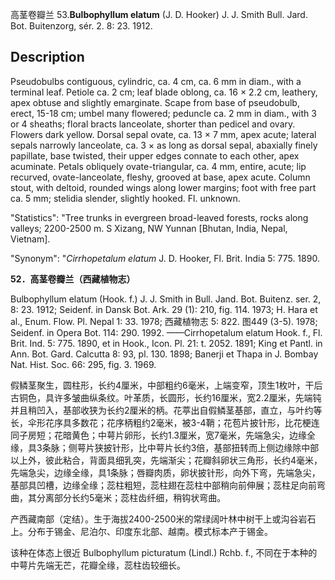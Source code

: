 高茎卷瓣兰
53.**Bulbophyllum elatum** (J. D. Hooker) J. J. Smith Bull. Jard. Bot. Buitenzorg, sér. 2. 8: 23. 1912.

## Description
Pseudobulbs contiguous, cylindric, ca. 4 cm, ca. 6 mm in diam., with a terminal leaf. Petiole ca. 2 cm; leaf blade oblong, ca. 16 × 2.2 cm, leathery, apex obtuse and slightly emarginate. Scape from base of pseudobulb, erect, 15-18 cm; umbel many flowered; peduncle ca. 2 mm in diam., with 3 or 4 sheaths; floral bracts lanceolate, shorter than pedicel and ovary. Flowers dark yellow. Dorsal sepal ovate, ca. 13 × 7 mm, apex acute; lateral sepals narrowly lanceolate, ca. 3 × as long as dorsal sepal, abaxially finely papillate, base twisted, their upper edges connate to each other, apex acuminate. Petals obliquely ovate-triangular, ca. 4 mm, entire, acute; lip recurved, ovate-lanceolate, fleshy, grooved at base, apex acute. Column stout, with deltoid, rounded wings along lower margins; foot with free part ca. 5 mm; stelidia slender, slightly hooked. Fl. unknown.

  "Statistics": "Tree trunks in evergreen broad-leaved forests, rocks along valleys; 2200-2500 m. S Xizang, NW Yunnan [Bhutan, India, Nepal, Vietnam].

  "Synonym": "*Cirrhopetalum elatum* J. D. Hooker, Fl. Brit. India 5: 775. 1890.

**52．高茎卷瓣兰（西藏植物志）**

Bulbophyllum elatum (Hook. f.) J. J. Smith in Bull. Jand. Bot. Buitenz. ser. 2, 8: 23. 1912; Seidenf. in Dansk Bot. Ark. 29 (1): 210, fig. 114. 1973; H. Hara et al., Enum. Flow. Pl. Nepal 1: 33. 1978; 西藏植物志 5: 822. 图449 (3-5). 1978; Seidenf. in Opera Bot. 114: 290. 1992. ——Cirrhopetalum elatum Hook. f., Fl. Brit. Ind. 5: 775. 1890, et in Hook., Icon. Pl. 21: t. 2052. 1891; King et Pantl. in Ann. Bot. Gard. Calcutta 8: 93, pl. 130. 1898; Banerji et Thapa in J. Bombay Nat. Hist. Soc. 66: 295, fig. 3. 1969.

假鳞茎聚生，圆柱形，长约4厘米，中部粗约6毫米，上端变窄，顶生1枚叶，干后古铜色，具许多皱曲纵条纹。叶革质，长圆形，长约16厘米，宽2.2厘米，先端钝并且稍凹入，基部收狭为长约2厘米的柄。花葶出自假鳞茎基部，直立，与叶约等长，伞形花序具多数花；花序柄粗约2毫米，被3-4鞘；花苞片披针形，比花梗连同子房短；花暗黄色；中萼片卵形，长约1.3厘米，宽7毫米，先端急尖，边缘全缘，具3条脉；侧萼片狭披针形，比中萼片长约3倍，基部扭转而上侧边缘除中部以上外，彼此粘合，背面具细乳突，先端渐尖；花瓣斜卵状三角形，长约4毫米，先端急尖，边缘全缘，具1条脉；唇瓣肉质，卵状披针形，向外下弯，先端急尖，基部具凹槽，边缘全缘；蕊柱粗短，蕊柱翅在蕊柱中部稍向前伸展；蕊柱足向前弯曲，其分离部分长约5毫米；蕊柱齿纤细，稍钩状弯曲。

产西藏南部（定结）。生于海拔2400-2500米的常绿阔叶林中树干上或沟谷岩石上。分布于锡金、尼泊尔、印度东北部、越南。模式标本产于锡金。

该种在体态上很近 Bulbophyllum picturatum (Lindl.) Rchb. f., 不同在于本种的中萼片先端无芒，花瓣全缘，蕊柱齿较细长。
